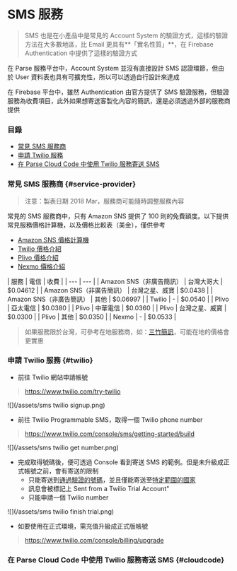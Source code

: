# SMS 服務

> SMS 也是在小產品中是常見的 Account System 的驗證方式，這樣的驗證方法在大多數地區，比 Email 更具有**「實名性質」**，在 Firebase Authentication 中提供了這樣的驗證方式

在 Parse 服務平台中，Account System 並沒有直接設計 SMS 認證環節，但由於 User 資料表也具有可擴充性，所以可以透過自行設計來達成

在 Firebase 平台中，雖然 Authentication 由官方提供了 SMS 驗證服務，但驗證服務為收費項目，此外如果想寄送客製化內容的簡訊，還是必須透過外部的服務商提供

### 目錄

* [常見 SMS 服務商](#service-provider)
* [申請 Twilio 服務](#twilio)
* [在 Parse Cloud Code 中使用 Twilio 服務寄送 SMS](#cloudcode)

### 常見 SMS 服務商 {#service-provider}

> 注意：製表日期 2018 Mar，服務商可能隨時調整服務內容

常見的 SMS 服務商中，只有 Amazon SNS 提供了 100 則的免費額度。以下提供常見服務價格計算機，以及價格比較表（美金），僅供參考
* [Amazon SNS 價格計算機](https://aws.amazon.com/tw/sns/sms-pricing/)
* [Twilio 價格介紹](https://www.twilio.com/sms/pricing/tw)
* [Plivo 價格介紹](https://www.plivo.com/pricing/TW/#!sms)
* [Nexmo 價格介紹](https://www.nexmo.com/products/sms/pricing)

| 服務 | 電信 | 收費 |
| --- | --- |
| Amazon SNS（非廣告簡訊） | 台灣大哥大 | $0.04612 |
| Amazon SNS（非廣告簡訊） | 台灣之星、威寶 | $0.0438 |
| Amazon SNS（非廣告簡訊） | 其他 | $0.06997 |
| Twilio | - | $0.0540 |
| Plivo | 亞太電信 | $0.0380 |
| Plivo | 中華電信 | $0.0360 |
| Plivo | 台灣之星、威寶 | $0.0300 |
| Plivo | 其他 | $0.0350 |
| Nexmo | - | $0.0533 |

> 如果服務限於台灣，可參考在地服務商，如：[三竹簡訊](https://sms.mitake.com.tw/common/header/price.jsp)，可能在地的價格會更實惠

### 申請 Twilio 服務 {#twilio}

* 前往 Twilio 網站申請帳號

> https://www.twilio.com/try-twilio

![](/assets/sms twilio signup.png)

* 前往 Twilio Programmable SMS，取得一個 Twilio phone number

> https://www.twilio.com/console/sms/getting-started/build

![](/assets/sms twilio get number.png)

* 完成取得號碼後，便可透過 Console 看到寄送 SMS 的範例。但是未升級成正式帳號之前，會有寄送的限制
    * 只能寄送到[通過驗證的號碼](https://www.twilio.com/console/phone-numbers/verified)，並且僅能寄送至[特定範圍的國家](https://www.twilio.com/console/sms/settings/geo-permissions)
    * 訊息會被標記上 Sent from a Twilio Trial Account"
    * 只能申請一個 Twilio number

![](/assets/sms twilio finish trial.png)

* 如要使用在正式環境，需充值升級成正式版帳號

> https://www.twilio.com/console/billing/upgrade

### 在 Parse Cloud Code 中使用 Twilio 服務寄送 SMS {#cloudcode}
